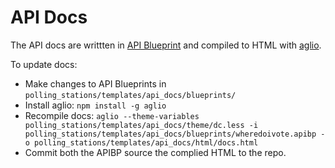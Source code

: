 # API Docs

The API docs are writtten in [API Blueprint](https://apiblueprint.org/) and compiled to HTML with [aglio](https://github.com/danielgtaylor/aglio/).

To update docs:

* Make changes to API Blueprints in `polling_stations/templates/api_docs/blueprints/`
* Install aglio: `npm install -g aglio`
* Recompile docs: `aglio --theme-variables polling_stations/templates/api_docs/theme/dc.less -i polling_stations/templates/api_docs/blueprints/wheredoivote.apibp -o polling_stations/templates/api_docs/html/docs.html`
* Commit both the APIBP source the complied HTML to the repo.
